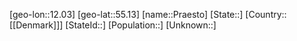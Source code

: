 ﻿---
location: [55.13,12.03]
mapzoom: [7,12] 
mapmarker: city 
type: City
tags:
- geo/City


SpocWebEntityId: 33500
isDeleted: false
confidential: public

---
[geo-lon::12.03]
[geo-lat::55.13]
[name::Praesto]
[State::]
[Country::[[Denmark]]]
[StateId::]
[Population::]
[Unknown::]

